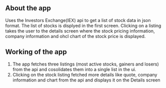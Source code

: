 ## About the app
Uses the Investors Exchange(IEX) api to get a list of stock data in json format. The list of stocks is displyed 
in the first screen. Clicking on a listing takes the user to the details screen where the stock pricing information, 
company information and ohcl chart of the stock price is displayed.

## Working of the app
1. The app fetches three listings (most active stocks, gainers and losers) from the api and 
cosolidates them into a single list in the ui.
2. Clicking on the stock listing fetched more details like quote, company information and chart from the api
and displays it on the Details screen

